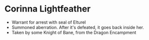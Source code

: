 # Corinna Lightfeather
 - Warrant for arrest with seal of Elturel
 - Summoned aberration. After it's defeated, it goes back inside her.
 - Taken by some Knight of Bane, from the Dragon Encampment